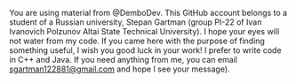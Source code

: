 You are using material from @DemboDev.
This GitHub account belongs to a student of a Russian university, Stepan Gartman (group PI-22 of Ivan Ivanovich Polzunov Altai State Technical University). 
I hope your eyes will not water from my code.
If you came here with the purpose of finding something useful, I wish you good luck in your work!
I prefer to write code in C++ and Java. 
If you need anything from me, you can email sgartman122881@gmail.com and hope I see your message). 
